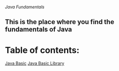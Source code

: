 _Java Fundamentals_
## This is the place where you find the fundamentals of Java ##
# Table of contents: #
[Java Basic](https://github.com/kishorpan2/java-fundamentals/tree/master/basics)
[Java Basic Library](https://github.com/kishorpan2/java-fundamentals/tree/master/basiclibrary)